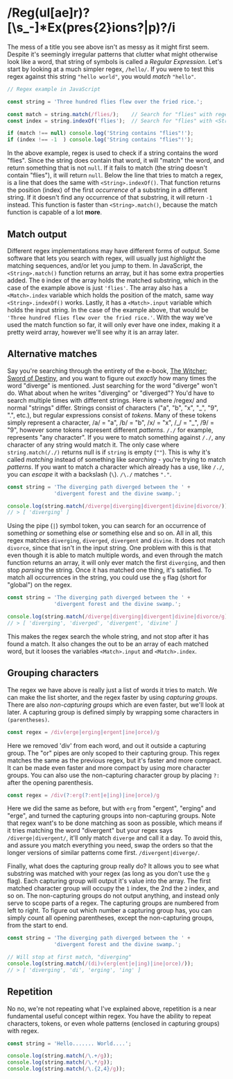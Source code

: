
# /Reg(ul\[ae\]r)?\[\\s_-\]\*Ex(pres{2}ions?|p)?/i

The mess of a title you see above isn't as messy as it might first seem. Despite it's seemingly irregular patterns that clutter what might otherwise look like a word, that string of symbols is called a *Regular Expression*. Let's start by looking at a much simpler regex, `/hello/`. If you were to test this regex against this string `"hello world"`, you would *match* `"hello"`.

```js
// Regex example in JavaScript

const string = 'Three hundred flies flew over the fried rice.';

const match = string.match(/flies/);    // Search for "flies" with regex
const index = string.indexOf('flies');  // Search for "flies" with <String>.indexOf()

if (match !== null) console.log('String contains "flies"!');
if (index !== -1  ) console.log('String contains "flies"!');
```

In the above example, regex is used to check if a string contains the word "flies". Since the string does contain that word, it will "match" the word, and return something that is not `null`. If it fails to match (the string doesn't contain "flies"), it will return `null`. Below the line that tries to match a regex, is a line that does the same with ``<String>.indexOf()``. That function returns the position (index) of the first *occurrence* of a substring in a different string. If it doesn't find any occurrence of that substring, it will return `-1` instead. This function is faster than ``<String>.match()``, because the match function is capable of a lot **more**.

## Match output

Different regex implementations may have different forms of output. Some software that lets you search with regex, will usually just *highlight* the matching sequences, and/or let you jump to them. In JavaScript, the ``<String>.match()`` function returns an array, but it has some extra properties added. The ``0`` index of the array holds the matched substring, which in the case of the example above is just `'flies'`. The array also has a ``<Match>.index`` variable which holds the position of the match, same way ``<String>.indexOf()`` works. Lastly, it has a ``<Match>.input`` variable which holds the input string. In the case of the example above, that would be `'Three hundred flies flew over the fried rice.'`. With the way we've used the match function so far, it will only ever have one index, making it a pretty weird array, however we'll see why it is an array later.

## Alternative matches

Say you're searching through the entirety of the e-book, [The Witcher: Sword of Destiny](https://www.amazon.com/Sword-Destiny-Witcher-Andrzej-Sapkowski/dp/0316389706), and you want to figure out *exactly* how many times the word "diverge" is mentioned. Just searching for the word "diverge" won't do. What about when he writes "diverging" or "diverged"? You'd have to search multiple times with different strings. Here is where /regex/ and normal "strings" differ. Strings consist of characters ("a", "b", "x", "\_", "9", ".", etc.), but regular expressions consist of *tokens*. Many of these tokens simply represent a character, /a/ = "a", /b/ = "b", /x/ = "x", /\_/ = "\_", /9/ = "9", however some tokens represent different *patterns*. `/./` for example, represents "any character". If you were to match something against `/./`, any character of any string would match it. The only case where `string.match(/./)` returns null is if `string` is empty (`""`). This is why it's called *matching* instead of something like *searching* - you're trying to match *patterns*. If you want to match a character which already has a use, like `/./`, you can *escape* it with a backslash (`\`). `/\./` matches ``"."``.

```js
const string = 'The diverging path diverged between the ' +
               'divergent forest and the divine swamp.';

console.log(string.match(/diverge|diverging|divergent|divine|divorce/));
// > [ 'diverging' ]
```

Using the pipe (``|``) symbol token, you can search for an occurrence of something *or* something else *or* something else and so on. All in all, this regex matches ``diverging``, ``diverged``, ``divergent`` and ``divine``. It does not match ``divorce``, since that isn't in the input string. One problem with this is that even though it is able to match multiple words, and even through the match function returns an array, it will only ever match the first ``diverging``, and then stop *parsing* the string. Once it has matched one thing, it's satisfied. To match all occurrences in the string, you could use the ``g`` flag (short for "global") on the regex.

```js
const string = 'The diverging path diverged between the ' +
               'divergent forest and the divine swamp.';

console.log(string.match(/diverge|diverging|divergent|divine|divorce/g));
// > [ 'diverging', 'diverged', 'divergent', 'divine' ]
```

This makes the regex search the whole string, and not stop after it has found a match. It also changes the out to be an array of each matched word, but it looses the variables ``<Match>.input`` and ``<Match>.index``.

## Grouping characters

The regex we have above is really just a list of words it tries to match. We can make the list shorter, and the regex faster by using *capturing groups*. There are also *non-capturing groups* which are even faster, but we'll look at later. A capturing group is defined simply by wrapping some characters in ``(parentheses)``.

```js
const regex = /div(erge|erging|ergent|ine|orce)/g
```

Here we removed 'div' from each word, and out it outside a capturing group. The "or" pipes are only scoped to their capturing group. This regex matches the same as the previous regex, but it's faster and more compact. It can be made even faster and more compact by using more character groups. You can also use the non-capturing character group by placing ``?:`` after the opening parenthesis.

```js
const regex = /div(?:erg(?:ent|e|ing)|ine|orce)/g
```

Here we did the same as before, but with ``erg`` from "ergent", "erging" and "erge", and turned the capturing groups into non-capturing groups. Note that regex want's to be done matching as soon as possible, which means if it tries matching the word "divergent" but your regex says ``/diverge|divergent/``, it'll only match ``diverge`` and call it a day. To avoid this, and assure you match everything you need, swap the orders so that the longer versions of similar patterns come first. `/divergent|diverge/`.


Finally, what does the capturing group really do? It allows you to see what substring was matched with your regex (as long as you don't use the ``g`` flag). Each capturing group will output it's value into the array. The first matched character group will occupy the ``1`` index, the 2nd the ``2`` index, and so on. The non-capturing groups do not output anything, and instead only serve to scope parts of a regex. The capturing groups are numbered from left to right. To figure out which number a capturing group has, you can simply count all opening parentheses, except the non-capturing groups, from the start to end.

```js
const string = 'The diverging path diverged between the ' +
               'divergent forest and the divine swamp.';

// Will stop at first match, "diverging"
console.log(string.match(/(di)v(erg(ent|e|ing)|ine|orce)/));
// > [ 'diverging', 'di', 'erging', 'ing' ]
```

## Repetition

No no, we're not repeating what I've explained above, repetition is a near fundamental useful concept within regex. You have the ability to repeat characters, tokens, or even whole patterns (enclosed in capturing groups) with regex.

```js
const string = 'Hello....... World....';

console.log(string.match(/\.+/g));
console.log(string.match(/\.*/g));
console.log(string.match(/\.{2,4}/g));
```
